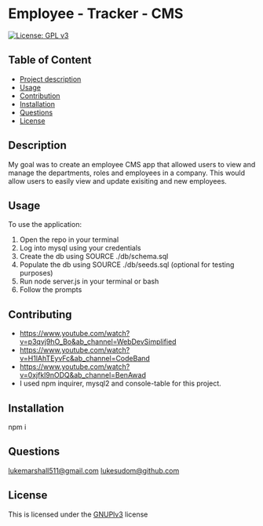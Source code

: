 
# Employee - Tracker - CMS

[![License: GPL v3](https://img.shields.io/badge/License-GPLv3-blue.svg)](https://www.gnu.org/licenses/gpl-3.0)


## Table of Content
* [Project description](#Description)
* [Usage](#Usage)
* [Contribution](#Contributiion)
* [Installation](#Installation)
* [Questions](#Questions)
* [License](#License)

## Description
My goal was to create an employee CMS app that allowed users to view and manage the departments, roles and employees in a company. This would allow users to easily view and update exisiting and new employees.





## Usage
To use the application:

1. Open the repo in your terminal
2. Log into mysql using your credentials
3. Create the db using SOURCE ./db/schema.sql
4. Populate the db using SOURCE ./db/seeds.sql (optional for testing purposes)
5. Run node server.js in your terminal or bash
6. Follow the prompts

## Contributing

- https://www.youtube.com/watch?v=p3qvj9hO_Bo&ab_channel=WebDevSimplified
- https://www.youtube.com/watch?v=H1lAhTEyvFc&ab_channel=CodeBand
- https://www.youtube.com/watch?v=0xjfkl9nODQ&ab_channel=BenAwad
- I used npm inquirer, mysql2 and console-table for this project.


## Installation
npm i

## Questions
lukemarshall511@gmail.com
lukesudom@github.com

## License
This is licensed under the [GNUPlv3](https://www.gnu.org/licenses/gpl-3.0) license
